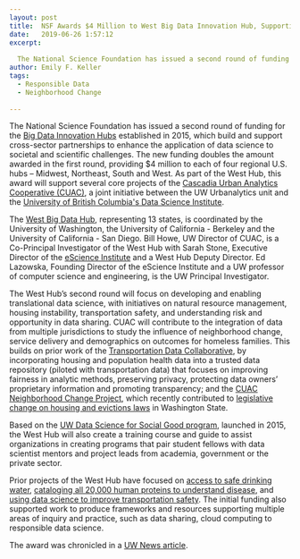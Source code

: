 ```yaml
---
layout: post
title:  NSF Awards $4 Million to West Big Data Innovation Hub, Supporting Urbanalytics Projects 
date:   2019-06-26 1:57:12
excerpt:
  
  The National Science Foundation has issued a second round of funding for the regional Big Data Innovation Hubs, doubling prior funds, to support cross-sector partnerships that enhance the application of data science to societal and scientific challenges. 
author: Emily F. Keller
tags:
  - Responsible Data
  - Neighborhood Change
  
---
```


The National Science Foundation has issued a second round of funding for the [Big Data Innovation Hubs](http://bigdatahubs.org/) established in 2015, which build and support cross-sector partnerships to enhance the application of data science to societal and scientific challenges. The new funding doubles the amount awarded in the first round, providing $4 million to each of four regional U.S. hubs – Midwest, Northeast, South and West. As part of the West Hub, this award will support several core projects of the [Cascadia Urban Analytics Cooperative (CUAC)](https://www.cascadiadata.org/), a joint initiative between the UW Urbanalytics unit and the [University of British Columbia's Data Science Institute](https://dsi.ubc.ca/).

The [West Big Data Hub](https://westbigdatahub.org/), representing 13 states, is coordinated by the University of Washington, the University of California - Berkeley and the University of California - San Diego. Bill Howe, UW Director of CUAC, is a Co-Principal Investigator of the West Hub with Sarah Stone, Executive Director of the [eScience Institute](https://escience.washington.edu/) and a West Hub Deputy Director. Ed Lazowska, Founding Director of the eScience Institute and a UW professor of computer science and engineering, is the UW Principal Investigator.

The West Hub’s second round will focus on developing and enabling translational data science, with initiatives on natural resource management, housing instability, transportation safety, and understanding risk and opportunity in data sharing. CUAC will contribute to the integration of data from multiple jurisdictions to study the influence of neighborhood change, service delivery and demographics on outcomes for homeless families. This builds on prior work of the [Transportation Data Collaborative](https://www.uwtdc.org/), by incorporating housing and population health data into a trusted data repository (piloted with transportation data) that focuses on improving fairness in analytic methods, preserving privacy, protecting data owners’ proprietary information and promoting transparency; and the [CUAC Neighborhood Change Project](https://www.cascadiadata.org/projects/neighborhood-change-project), which recently contributed to [legislative change on housing and evictions laws](https://www.cascadiadata.org/news/2019/05/15/evictions-legislation.html) in Washington State.

Based on the [UW Data Science for Social Good program](https://escience.washington.edu/dssg/), launched in 2015, the West Hub will also create a training course and guide to assist organizations in creating programs that pair student fellows with data scientist mentors and project leads from academia, government or the private sector.

Prior projects of the West Hub have focused on [access to safe drinking water](https://findanewway.ca.gov/2018/11/20/cawaterdatachallenge/), [cataloging all 20,000 human proteins to understand disease](https://www.microsoft.com/en-us/research/blog/helping-proteomics-scientists-share-peptide-data-azure-does-the-heavy-lifting/), and [using data science to improve transportation safety](https://www.bigdatahubs.io/). The initial funding also supported work to produce frameworks and resources supporting multiple areas of inquiry and practice, such as data sharing, cloud computing to responsible data science.

The award was chronicled in a [UW News article](https://www.washington.edu/news/2019/06/19/escience-institute-west-hub/).

